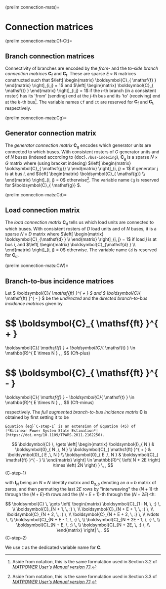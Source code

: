 (prelim:connection-mats)=
# Connection matrices

(prelim:connection-mats:Cf-Ct)=
## Branch connection matrices

Connectivity of branches are encoded by
the *from-* and the *to-side branch connection matrices*
$\boldsymbol{C}_{ \mathsf{f} }$
and
$\boldsymbol{C}_{ \mathsf{t} }$.
These are sparse $E \times N$ matrices constructed such that
$\left[ \begin{matrix} \boldsymbol{C}_{ \mathsf{f} } \end{matrix} \right]_{i,j} = 1$
and
$\left[ \begin{matrix} \boldsymbol{C}_{ \mathsf{t} } \end{matrix} \right]_{i,j} = 1$
if the $i$-th branch (in a consistent roster) has
its 'from' (sending) end at the $j$-th bus
and its 'to' (receiving) end at the $k$-th bus[^about-Cf-Ct].
The variable names `Cf` and `Ct` are reserved for
$\boldsymbol{C}_{ \mathsf{f} }$
and
$\boldsymbol{C}_{ \mathsf{t} }$,
respectively.

[^about-Cf-Ct]: Aside from notation, this is the same formulation used in Section 3.2 of
[*MATPOWER User's Manual version 7.1*](https://matpower.org/docs/MATPOWER-manual-7.1.pdf).

(prelim:connection-mats:Cg)=
## Generator connection matrix

The *generator connection matrix*
$\boldsymbol{C}_{ \mathsf{g} }$
encodes which generator units are connected to which buses.
With consistent rosters of $G$ generator units and of $N$ buses
(indexed according to {doc}`./bus-indexing`),
$\boldsymbol{C}_{ \mathsf{g}}$ is a sparse $N \times G$ matrix where
(using bracket indexing)
$\left[ \begin{matrix} \boldsymbol{C}_{ \mathsf{g}} \\ \end{matrix} \right]_{i, j} =  1$
if generator $j$ is at bus $i$,
and
$\left[ \begin{matrix} \boldsymbol{C}_{ \mathsf{g}} \\ \end{matrix} \right]_{i, j} =  0$
otherwise[^about-Cg].
The variable name `Cg` is reserved for $\boldsymbol{C}_{ \mathsf{g}} $.

[^about-Cg]: Aside from notation, this is the same formulation used in Section 3.3 of
[*MATPOWER User's Manual version 7.1*](https://matpower.org/docs/MATPOWER-manual-7.1.pdf).

(prelim:connection-mats:Cd)=
## Load connection matrix

The *load connection matrix*
$\boldsymbol{C}_{\mathsf{d} }$
tells us which load units are connected to which buses.
With consistent rosters of $D$ load units and of $N$ buses,
it is a sparse $N \times D$ matrix where
$\left[ \begin{matrix} \boldsymbol{C}_{\mathsf{d} } \\ \end{matrix} \right]_{i, j} = 1$
if load $j$ is at bus $i$,
and
$\left[ \begin{matrix} \boldsymbol{C}_{\mathsf{d} } \\ \end{matrix} \right]_{i, j} = 0$
otherwise.
The variable name `Cd` is reserved for $\boldsymbol{C}_{\mathsf{d} }$.

(prelim:connection-mats:CW)=
## Branch-to-bus incidence matrices

Let
$ \boldsymbol{C}_{ \mathsf{ft} }^{ + } $
and
$ \boldsymbol{C}_{ \mathsf{ft} }^{ - } $
be the *undirected* and the *directed branch-to-bus incidence matrices*
given by

$$
\boldsymbol{C}_{ \mathsf{ft} }^{ + }
=
\boldsymbol{C}_{ \mathsf{f} } + \boldsymbol{C}_{ \mathsf{t} }
\in \mathbb{R}^{ E \times N }
\, ,
$$ (Cft-plus)

$$
\boldsymbol{C}_{ \mathsf{ft} }^{ - }
=
\boldsymbol{C}_{ \mathsf{f} } - \boldsymbol{C}_{ \mathsf{t} }
\in \mathbb{R}^{ E \times N }
\, ,
$$ (Cft-minus)

respectively.
The *full augmented branch-to-bus incidence matrix* $\boldsymbol{C}$ is obtained by first setting it to be

```{margin}
Equation {eq}`C-step-1` is an extension of Equation (45) of
[*Bilinear Power System State Estimation*](https://doi.org/10.1109/TPWRS.2011.2162256).
```

$$
\boldsymbol{C}
\, \gets
\left[ \begin{matrix}
    \boldsymbol{I}_{ N }                    &   \boldsymbol{0}_{ N ,\, N }
    \\
    \boldsymbol{C}_{ \mathsf{ft} }^{ + }    &   \boldsymbol{0}_{ E ,\, N }
    \\
    \boldsymbol{0}_{ E ,\, N }              &   \boldsymbol{C}_{ \mathsf{ft} }^{ - }
    \\
\end{matrix} \right]
\in \mathbb{R}^{ \left( N + 2E \right) \times \left( 2N \right) }
\, ,
$$ (C-step-1)

with
$\boldsymbol{I}_{N}$ being an $N \times N$ identity matrix
and
$\boldsymbol{0}_{a, b}$ denoting an $a \times b$ matrix of zeros,
and then permuting the last $2E$ rows by "interweaving"
the $\left( N + 1 \right)$-th through the $\left( N + E \right)$-th rows
and
the $\left( N + E + 1 \right)$-th through the $\left( N + 2E \right)$-th:

$$
\boldsymbol{C}
\, \gets
\left[ \begin{matrix}
    \boldsymbol{C}_{1 : N, \, :}        \, \\
    \boldsymbol{C}_{N + 1, \, :}        \, \\
    \boldsymbol{C}_{N + E + 1, \, :}    \, \\
    \boldsymbol{C}_{N + 2, \, :}        \, \\
    \boldsymbol{C}_{N + E + 2, \, :}    \, \\
    \vdots                              \, \\
    \boldsymbol{C}_{N + E - 1, \, :}    \, \\
    \boldsymbol{C}_{N + 2E - 1, \, :}   \, \\
    \boldsymbol{C}_{N + E, \, :}        \, \\
    \boldsymbol{C}_{N + 2E, \, :}       \, \\
\end{matrix} \right]
\, .
$$ (C-step-2)

We use `C` as the dedicated variable name for $\boldsymbol{C}$.

<!-- 
Formally,
{ref}`the sigma transform of the canonicalized state vector <prelim:state-vars:y-u>`
$\boldsymbol{u}$
is related to
{ref}`the full intermediate state vector <prelim:state-vars:interm>`
$\boldsymbol{x}$
as
$\boldsymbol{u} = \boldsymbol{C} \boldsymbol{x}$.
This linear relation is the second component of
{ref}`the factored formulation of the power flow equations <prelim:pow-flow-eqns:balance>`.
-->
